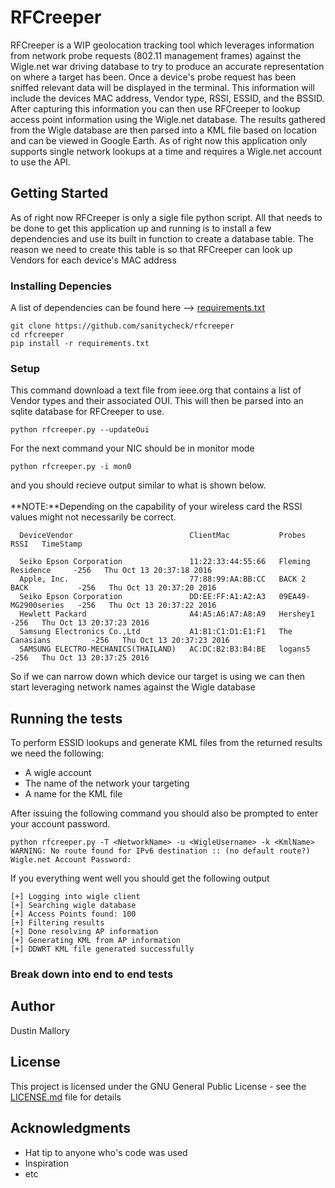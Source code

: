 # RFCreeper

RFCreeper is a WIP geolocation tracking tool which leverages information from network probe requests (802.11 management frames) against the Wigle.net war driving database to try to produce an accurate representation on where a target has been. Once a device's probe request has been sniffed relevant data will be displayed in the terminal. This information will include the devices MAC address, Vendor type, RSSI, ESSID, and the BSSID. After capturing this information you can then use RFCreeper to lookup access point information using the Wigle.net database. The results gathered from the Wigle database are then parsed into a KML file based on location and can be viewed in Google Earth. As of right now this application only supports single network lookups at a time and requires a Wigle.net account to use the API.

## Getting Started

As of right now RFCreeper is only a sigle file python script. All that needs to be done to get this application up and running is to install a few dependencies and use its built in function to create a database table. The reason we need to create this table is so that RFCreeper can look up Vendors for each device's MAC address 
### Installing Depencies 

A list of dependencies can be found here --> [requirements.txt](requirements.txt)

```
git clone https://github.com/sanitycheck/rfcreeper
cd rfcreeper
pip install -r requirements.txt
```

### Setup

This command download a text file from ieee.org that contains a list of Vendor types and their associated OUI. This will then be parsed into an sqlite database for RFCreeper to use.

```
python rfcreeper.py --updateOui
```

For the next command your NIC should be in monitor mode

```
python rfcreeper.py -i mon0
```
and you should recieve output similar to what is shown below.
<br >
<br >
**NOTE:**Depending on the capability of your wireless card the RSSI values might not necessarily be correct.
```
  DeviceVendor                          ClientMac           Probes                RSSI   TimeStamp                 
                                                                                                                   
  Seiko Epson Corporation               11:22:33:44:55:66   Fleming Residence     -256   Thu Oct 13 20:37:18 2016  
  Apple, Inc.                           77:88:99:AA:BB:CC   BACK 2 BACK           -256   Thu Oct 13 20:37:20 2016  
  Seiko Epson Corporation               DD:EE:FF:A1:A2:A3   09EA49-MG2900series   -256   Thu Oct 13 20:37:22 2016  
  Hewlett Packard                       A4:A5:A6:A7:A8:A9   Hershey1              -256   Thu Oct 13 20:37:23 2016  
  Samsung Electronics Co.,Ltd           A1:B1:C1:D1:E1:F1   The Canasians         -256   Thu Oct 13 20:37:23 2016  
  SAMSUNG ELECTRO-MECHANICS(THAILAND)   AC:DC:B2:B3:B4:BE   logans5               -256   Thu Oct 13 20:37:25 2016  
```

So if we can narrow down which device our target is using we can then start leveraging network names against the Wigle database

## Running the tests

To perform ESSID lookups and generate KML files from the returned results we need the following:
<br >
* A wigle account
* The name of the network your targeting
* A name for the KML file

After issuing the following command you should also be prompted to enter your account password.
```
python rfcreeper.py -T <NetworkName> -u <WigleUsername> -k <KmlName>
WARNING: No route found for IPv6 destination :: (no default route?)
Wigle.net Account Password: 
```

If you everything went well you should get the following output
```
[+] Logging into wigle client
[+] Searching wigle database
[+] Access Points found: 100
[+] Filtering results
[+] Done resolving AP information
[+] Generating KML from AP information
[+] DDWRT KML file generated successfully
```
### Break down into end to end tests



## Author

Dustin Mallory

## License

This project is licensed under the GNU General Public License - see the [LICENSE.md](LICENSE.md) file for details

## Acknowledgments

* Hat tip to anyone who's code was used
* Inspiration
* etc

